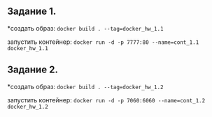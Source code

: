 ## Задание 1.

*cоздать образ:
`docker build . --tag=docker_hw_1.1`

запустить контейнер:
`docker run -d -p 7777:80 --name=cont_1.1 docker_hw_1.1`


## Задание 2.

*cоздать образ:
`docker build . --tag=docker_hw_1.2`

запустить контейнер:
`docker run -d -p 7060:6060 --name=cont_1.2 docker_hw_1.2`

